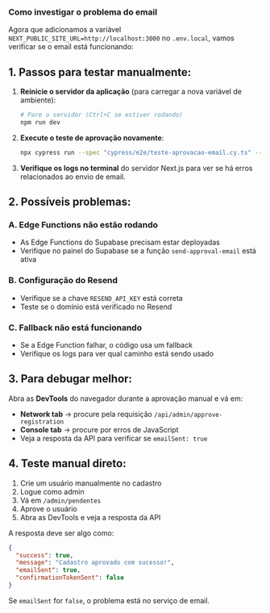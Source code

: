 ### Como investigar o problema do email

Agora que adicionamos a variável `NEXT_PUBLIC_SITE_URL=http://localhost:3000` no `.env.local`, vamos
verificar se o email está funcionando:

## 1. Passos para testar manualmente:

1. **Reinicie o servidor da aplicação** (para carregar a nova variável de ambiente):

   ```bash
   # Pare o servidor (Ctrl+C se estiver rodando)
   npm run dev
   ```

2. **Execute o teste de aprovação novamente**:

   ```bash
   npx cypress run --spec "cypress/e2e/teste-aprovacao-email.cy.ts" --browser electron
   ```

3. **Verifique os logs no terminal** do servidor Next.js para ver se há erros relacionados ao envio
   de email.

## 2. Possíveis problemas:

### A. Edge Functions não estão rodando

- As Edge Functions do Supabase precisam estar deployadas
- Verifique no painel do Supabase se a função `send-approval-email` está ativa

### B. Configuração do Resend

- Verifique se a chave `RESEND_API_KEY` está correta
- Teste se o domínio está verificado no Resend

### C. Fallback não está funcionando

- Se a Edge Function falhar, o código usa um fallback
- Verifique os logs para ver qual caminho está sendo usado

## 3. Para debugar melhor:

Abra as **DevTools** do navegador durante a aprovação manual e vá em:

- **Network tab** → procure pela requisição `/api/admin/approve-registration`
- **Console tab** → procure por erros de JavaScript
- Veja a resposta da API para verificar se `emailSent: true`

## 4. Teste manual direto:

1. Crie um usuário manualmente no cadastro
2. Logue como admin
3. Vá em `/admin/pendentes`
4. Aprove o usuário
5. Abra as DevTools e veja a resposta da API

A resposta deve ser algo como:

```json
{
  "success": true,
  "message": "Cadastro aprovado com sucesso!",
  "emailSent": true,
  "confirmationTokenSent": false
}
```

Se `emailSent` for `false`, o problema está no serviço de email.
